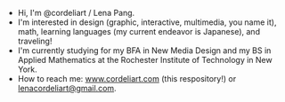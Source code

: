 - Hi, I'm @cordeliart / Lena Pang.
- I'm interested in design (graphic, interactive, multimedia, you name it), math, learning languages (my current endeavor is Japanese), and traveling!
- I'm currently studying for my BFA in New Media Design and my BS in Applied Mathematics at the Rochester Institute of Technology in New York.
- How to reach me: www.cordeliart.com (this respository!) or lenacordeliart@gmail.com.
